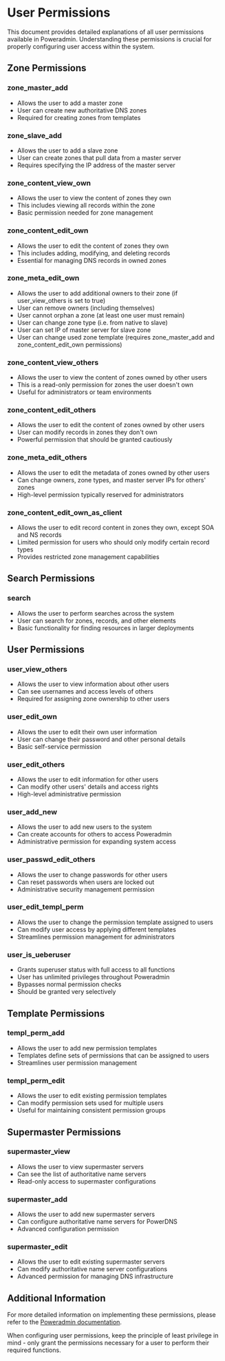 # User Permissions

This document provides detailed explanations of all user permissions available in Poweradmin. Understanding these permissions is crucial for properly configuring user access within the system.

## Zone Permissions

### zone_master_add
- Allows the user to add a master zone
- User can create new authoritative DNS zones
- Required for creating zones from templates

### zone_slave_add
- Allows the user to add a slave zone
- User can create zones that pull data from a master server
- Requires specifying the IP address of the master server

### zone_content_view_own
- Allows the user to view the content of zones they own
- This includes viewing all records within the zone
- Basic permission needed for zone management

### zone_content_edit_own
- Allows the user to edit the content of zones they own
- This includes adding, modifying, and deleting records
- Essential for managing DNS records in owned zones

### zone_meta_edit_own
- Allows the user to add additional owners to their zone (if user_view_others is set to true)
- User can remove owners (including themselves)
- User cannot orphan a zone (at least one user must remain)
- User can change zone type (i.e. from native to slave)
- User can set IP of master server for slave zone
- User can change used zone template (requires zone_master_add and zone_content_edit_own permissions)

### zone_content_view_others
- Allows the user to view the content of zones owned by other users
- This is a read-only permission for zones the user doesn't own
- Useful for administrators or team environments

### zone_content_edit_others
- Allows the user to edit the content of zones owned by other users
- User can modify records in zones they don't own
- Powerful permission that should be granted cautiously

### zone_meta_edit_others
- Allows the user to edit the metadata of zones owned by other users
- Can change owners, zone types, and master server IPs for others' zones
- High-level permission typically reserved for administrators

### zone_content_edit_own_as_client
- Allows the user to edit record content in zones they own, except SOA and NS records
- Limited permission for users who should only modify certain record types
- Provides restricted zone management capabilities

## Search Permissions

### search
- Allows the user to perform searches across the system
- User can search for zones, records, and other elements
- Basic functionality for finding resources in larger deployments

## User Permissions

### user_view_others
- Allows the user to view information about other users
- Can see usernames and access levels of others
- Required for assigning zone ownership to other users

### user_edit_own
- Allows the user to edit their own user information
- User can change their password and other personal details
- Basic self-service permission

### user_edit_others
- Allows the user to edit information for other users
- Can modify other users' details and access rights
- High-level administrative permission

### user_add_new
- Allows the user to add new users to the system
- Can create accounts for others to access Poweradmin
- Administrative permission for expanding system access

### user_passwd_edit_others
- Allows the user to change passwords for other users
- Can reset passwords when users are locked out
- Administrative security management permission

### user_edit_templ_perm
- Allows the user to change the permission template assigned to users
- Can modify user access by applying different templates
- Streamlines permission management for administrators

### user_is_ueberuser
- Grants superuser status with full access to all functions
- User has unlimited privileges throughout Poweradmin
- Bypasses normal permission checks
- Should be granted very selectively

## Template Permissions

### templ_perm_add
- Allows the user to add new permission templates
- Templates define sets of permissions that can be assigned to users
- Streamlines user permission management

### templ_perm_edit
- Allows the user to edit existing permission templates
- Can modify permission sets used for multiple users
- Useful for maintaining consistent permission groups

## Supermaster Permissions

### supermaster_view
- Allows the user to view supermaster servers
- Can see the list of authoritative name servers
- Read-only access to supermaster configurations

### supermaster_add
- Allows the user to add new supermaster servers
- Can configure authoritative name servers for PowerDNS
- Advanced configuration permission

### supermaster_edit
- Allows the user to edit existing supermaster servers
- Can modify authoritative name server configurations
- Advanced permission for managing DNS infrastructure

## Additional Information

For more detailed information on implementing these permissions, please refer to the [Poweradmin documentation](https://www.poweradmin.org/documentation/).

When configuring user permissions, keep the principle of least privilege in mind - only grant the permissions necessary for a user to perform their required functions.